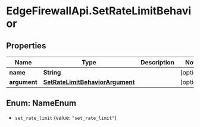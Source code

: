 # EdgeFirewallApi.SetRateLimitBehavior

## Properties

Name | Type | Description | Notes
------------ | ------------- | ------------- | -------------
**name** | **String** |  | [optional] 
**argument** | [**SetRateLimitBehaviorArgument**](SetRateLimitBehaviorArgument.md) |  | [optional] 



## Enum: NameEnum


* `set_rate_limit` (value: `"set_rate_limit"`)




